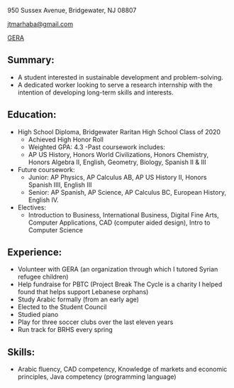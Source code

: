 950 Sussex Avenue, Bridgewater, NJ 08807

[jtmarhaba@gmail.com](mailto:jtmarhaba@gmail.com)

[GERA](https://jadmarhaba.github.io/GERA/)

## Summary:
- A student interested in sustainable development and problem-solving.
- A dedicated worker looking to serve a research internship with the intention of developing long-term skills and interests.

## Education: 
- High School Diploma, Bridgewater Raritan High School Class of 2020
  - Achieved High Honor Roll
  - Weighted GPA: 4.3
-Past coursework includes: 
  - AP US History, Honors World Civilizations, Honors Chemistry, Honors Algebra II, English, Geometry, Biology, Spanish II & III
- Future coursework:
  - Junior: AP Physics, AP Calculus AB, AP US History II, Honors Spanish IIII, English III
  - Senior: AP Spanish, AP Science, AP Calculus BC, European History, English IV. 
- Electives: 
  - Introduction to Business, International Business, Digital Fine Arts, Computer Applications, CAD (computer aided design), Intro to Computer Science

## Experience: 
- Volunteer with GERA (an organization through which I tutored Syrian refugee children)
- Help fundraise for PBTC (Project Break The Cycle is a charity I helped found that helps support Lebanese orphans)
- Study Arabic formally (from an early age)
- Elected to the Student Council
- Studied piano
- Play for three soccer clubs over the last eleven years
- Run track for BRHS every spring

## Skills: 
- Arabic fluency, CAD competency, Knowledge of markets and economic principles, Java competency (programming language)
